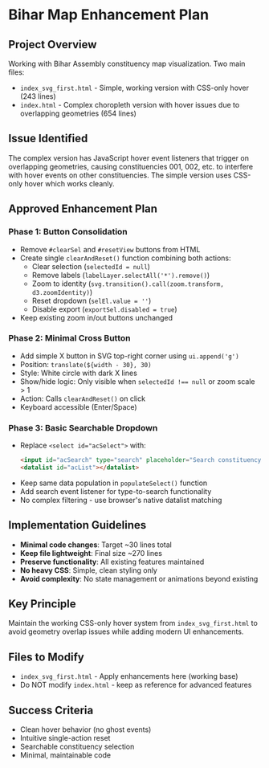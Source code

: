 # Bihar Map Enhancement Plan

## Project Overview
Working with Bihar Assembly constituency map visualization. Two main files:
- `index_svg_first.html` - Simple, working version with CSS-only hover (243 lines)
- `index.html` - Complex choropleth version with hover issues due to overlapping geometries (654 lines)

## Issue Identified
The complex version has JavaScript hover event listeners that trigger on overlapping geometries, causing constituencies 001, 002, etc. to interfere with hover events on other constituencies. The simple version uses CSS-only hover which works cleanly.

## Approved Enhancement Plan

### Phase 1: Button Consolidation
- Remove `#clearSel` and `#resetView` buttons from HTML
- Create single `clearAndReset()` function combining both actions:
  - Clear selection (`selectedId = null`)
  - Remove labels (`labelLayer.selectAll('*').remove()`)
  - Zoom to identity (`svg.transition().call(zoom.transform, d3.zoomIdentity)`)
  - Reset dropdown (`selEl.value = ''`)
  - Disable export (`exportSel.disabled = true`)
- Keep existing zoom in/out buttons unchanged

### Phase 2: Minimal Cross Button
- Add simple X button in SVG top-right corner using `ui.append('g')`
- Position: `translate(${width - 30}, 30)`
- Style: White circle with dark X lines
- Show/hide logic: Only visible when `selectedId !== null` or zoom scale > 1
- Action: Calls `clearAndReset()` on click
- Keyboard accessible (Enter/Space)

### Phase 3: Basic Searchable Dropdown
- Replace `<select id="acSelect">` with:
  ```html
  <input id="acSearch" type="search" placeholder="Search constituency..." list="acList" />
  <datalist id="acList"></datalist>
  ```
- Keep same data population in `populateSelect()` function
- Add search event listener for type-to-search functionality
- No complex filtering - use browser's native datalist matching

## Implementation Guidelines
- **Minimal code changes**: Target ~30 lines total
- **Keep file lightweight**: Final size ~270 lines
- **Preserve functionality**: All existing features maintained
- **No heavy CSS**: Simple, clean styling only
- **Avoid complexity**: No state management or animations beyond existing

## Key Principle
Maintain the working CSS-only hover system from `index_svg_first.html` to avoid geometry overlap issues while adding modern UI enhancements.

## Files to Modify
- `index_svg_first.html` - Apply enhancements here (working base)
- Do NOT modify `index.html` - keep as reference for advanced features

## Success Criteria
- Clean hover behavior (no ghost events)
- Intuitive single-action reset
- Searchable constituency selection
- Minimal, maintainable code